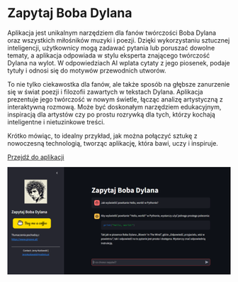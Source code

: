 
# Zapytaj Boba Dylana

Aplikacja jest unikalnym narzędziem dla fanów twórczości Boba Dylana oraz wszystkich miłośników muzyki i poezji. Dzięki wykorzystaniu sztucznej inteligencji, użytkownicy mogą zadawać pytania lub poruszać dowolne tematy, a aplikacja odpowiada w stylu eksperta znającego twórczość Dylana na wylot. W odpowiedziach AI wplata cytaty z jego piosenek, podaje tytuły i odnosi się do motywów przewodnich utworów.

To nie tylko ciekawostka dla fanów, ale także sposób na głębsze zanurzenie się w świat poezji i filozofii zawartych w tekstach Dylana. Aplikacja prezentuje jego twórczość w nowym świetle, łącząc analizę artystyczną z interaktywną rozmową. Może być doskonałym narzędziem edukacyjnym, inspiracją dla artystów czy po prostu rozrywką dla tych, którzy kochają inteligentne i nietuzinkowe treści.

Krótko mówiąc, to idealny przykład, jak można połączyć sztukę z nowoczesną technologią, tworząc aplikację, która bawi, uczy i inspiruje.

<a href="https://ask-dylan-peh8h.ondigitalocean.app/" class="md-button md-button--primary">Przejdź do aplikacji</a>

![Website Screenshot](Dylan_FP.PNG)